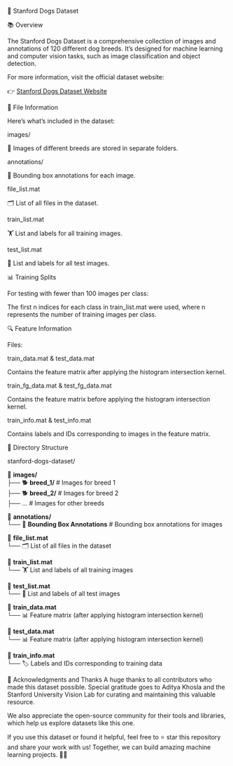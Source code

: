 🐶 Stanford Dogs Dataset


📚 Overview

The Stanford Dogs Dataset is a comprehensive collection of images and annotations of 120 different dog breeds. It’s designed for machine learning and computer vision tasks, such as image classification and object detection.


For more information, visit the official dataset website:  

👉 [Stanford Dogs Dataset Website](http://vision.stanford.edu/aditya86/ImageNetDogs/)


📁 File Information

Here’s what’s included in the dataset:

images/

📂 Images of different breeds are stored in separate folders.

annotations/

📝 Bounding box annotations for each image.

file_list.mat

🗂️ List of all files in the dataset.

train_list.mat

🏋️ List and labels for all training images.

test_list.mat

🧪 List and labels for all test images.

📊 Training Splits

For testing with fewer than 100 images per class:

The first n indices for each class in train_list.mat were used, where n represents the number of training images per class.

🔍 Feature Information

Files:

train_data.mat & test_data.mat

Contains the feature matrix after applying the histogram intersection kernel.


train_fg_data.mat & test_fg_data.mat

Contains the feature matrix before applying the histogram intersection kernel.

train_info.mat & test_info.mat

Contains labels and IDs corresponding to images in the feature matrix.

💾 Directory Structure

stanford-dogs-dataset/

📁 **images/**  
   ├── 🐕 **breed_1/**              # Images for breed 1  
   ├── 🐕 **breed_2/**              # Images for breed 2  
   ├── ...                          # Images for other breeds  

📁 **annotations/**  
   └── 📝 **Bounding Box Annotations**   # Bounding box annotations for images  

📄 **file_list.mat**  
   └── 🗂️ List of all files in the dataset  

📄 **train_list.mat**  
   └── 🏋️ List and labels of all training images  

📄 **test_list.mat**  
   └── 🧪 List and labels of all test images  

📄 **train_data.mat**  
   └── 📊 Feature matrix (after applying histogram intersection kernel)  

📄 **test_data.mat**  
   └── 📊 Feature matrix (after applying histogram intersection kernel)  

📄 **train_info.mat**  
   └── 🏷️ Labels and IDs corresponding to training data  

💖 Acknowledgments and Thanks
A huge thanks to all contributors who made this dataset possible.
Special gratitude goes to Aditya Khosla and the Stanford University Vision Lab for curating and maintaining this valuable resource.

We also appreciate the open-source community for their tools and libraries, which help us explore datasets like this one.

If you use this dataset or found it helpful, feel free to ⭐ star this repository and share your work with us!
Together, we can build amazing machine learning projects. 🚀🐾


